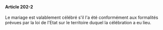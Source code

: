 #### Article 202-2

Le mariage est valablement célébré s'il l'a été conformément aux formalités prévues par la loi de l'Etat sur le territoire duquel la célébration a eu lieu.

